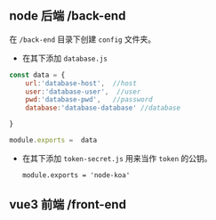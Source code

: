 ## node 后端 /back-end

在 `/back-end` 目录下创建 `config` 文件夹。

- 在其下添加 `database.js`

```javascript
const data = {
    url:'database-host',  //host
    user:'database-user',  //user
    pwd:'database-pwd',   //password
    database:'database-database' //database

}

module.exports =  data
```

- 在其下添加 `token-secret.js` 用来当作 `token` 的公钥。

  ` module.exports = 'node-koa' `



## vue3 前端 /front-end








